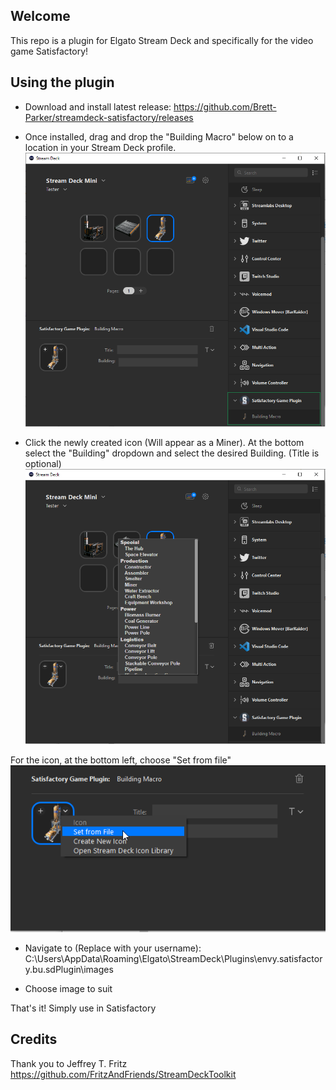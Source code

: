 ## Welcome

This repo is a plugin for Elgato Stream Deck and specifically for the video game Satisfactory!

## Using the plugin

- Download and install latest release: https://github.com/Brett-Parker/streamdeck-satisfactory/releases

- Once installed, drag and drop the "Building Macro" below on to a location in your Stream Deck profile.
![Screenshot 1](data/screenshots/plugin-installed.png "Plugin Installed")

- Click the newly created icon (Will appear as a Miner). At the bottom select the "Building" dropdown and select the desired Building. (Title is optional)
![Screenshot 2](data/screenshots/modify-macro.png "Modify")

For the icon, at the bottom left, choose "Set from file"
![Screenshot 3](data/screenshots/set-icon.png "Set Icon")

- Navigate to (Replace with your username): C:\Users<user>\AppData\Roaming\Elgato\StreamDeck\Plugins\envy.satisfactory.bu.sdPlugin\images

- Choose image to suit

That's it! Simply use in Satisfactory

## Credits

Thank you to Jeffrey T. Fritz https://github.com/FritzAndFriends/StreamDeckToolkit
